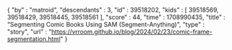 {
  "by" : "matroid",
  "descendants" : 3,
  "id" : 39518202,
  "kids" : [ 39518569, 39518429, 39518445, 39518561 ],
  "score" : 44,
  "time" : 1708990435,
  "title" : "Segmenting Comic Books Using SAM (Segment-Anything)",
  "type" : "story",
  "url" : "https://vrroom.github.io/blog/2024/02/23/comic-frame-segmentation.html"
}
